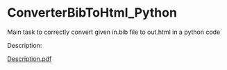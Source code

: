 # ConverterBibToHtml_Python
Main task to correctly convert given in.bib file to out.html in a python code

Description:

[Description.pdf](https://github.com/Yenilmez5001/ConverterBibToHtml_Python/files/11650518/Description.pdf)

